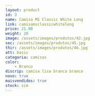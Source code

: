 ```yaml
---
layout: product
id: 3
name: Camisa MS Classic White Long
link: camisamsclassicwhitelong
price: 21.90
weight: 20
image: /assets/images/produtos/42.jpg
sec: /assets/images/produtos/45.jpg
thir: /assets/images/produtos/46.jpg
att: basic
categoria: camisas
color:
    - Branco
discrip: camisa lisa branca branco 
novo: true
maisvendidos: true
stock: sim
---
```

